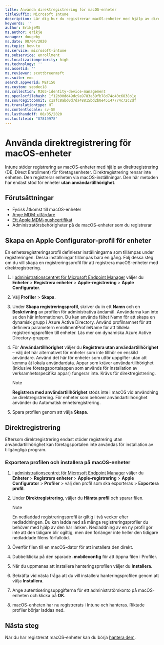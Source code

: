 ```yaml
---
title: Använda direktregistrering för macOS-enheter
titleSuffix: Microsoft Intune
description: Lär dig hur du registrerar macOS-enheter med hjälp av direktregistrering.
keywords: ''
author: ErikjeMS
ms.author: erikje
manager: dougeby
ms.date: 08/04/2020
ms.topic: how-to
ms.service: microsoft-intune
ms.subservice: enrollment
ms.localizationpriority: high
ms.technology: ''
ms.assetid: ''
ms.reviewer: scottbreenmsft
ms.suite: ems
search.appverid: MET150
ms.custom: seodec18
ms.collection: M365-identity-device-management
ms.openlocfilehash: 1f12b90dd49dc9a9783a39fb78d74c40c6838b1e
ms.sourcegitcommit: c1afc8abd0d7da48815bd2b0e45147774c72c2df
ms.translationtype: HT
ms.contentlocale: sv-SE
ms.lasthandoff: 08/05/2020
ms.locfileid: "87819978"
---
```

# <a name="use-direct-enrollment-for-macos-devices"></a>Använda direktregistrering för macOS-enheter

Intune stöder registrering av macOS-enheter med hjälp av direktregistrering (DE, Direct Enrollment) för företagsenheter. Direktregistrering rensar inte enheten. Den registrerar enheten via macOS-inställningar. Den här metoden har endast stöd för enheter **utan användartillhörighet**.

## <a name="prerequisites"></a>Förutsättningar

- Fysisk åtkomst till macOS-enheter
- [Ange MDM-utfärdare](../fundamentals/mdm-authority-set.md)
- [Ett Apple MDM-pushcertifikat](apple-mdm-push-certificate-get.md)
 - Administratörsbehörigheter på de macOS-enheter som du registrerar

## <a name="create-an-apple-configurator-profile-for-devices"></a>Skapa en Apple Configurator-profil för enheter

En enhetsregistreringsprofil definierar inställningarna som tillämpas under registreringen. Dessa inställningar tillämpas bara en gång. Följ dessa steg om du vill skapa en registreringsprofil för att registrera macOS-enheter med direktregistrering.

1. I [administrationscentret för Microsoft Endpoint Manager](https://go.microsoft.com/fwlink/?linkid=2109431) väljer du **Enheter** > **Registrera enheter** > **Apple-registrering** > **Apple Configurator**.

2. Välj **Profiler** > **Skapa**.

3. Under **Skapa registreringsprofil**, skriver du in ett **Namn** och en **Beskrivning** av profilen för administrativa ändamål. Användarna kan inte se den här informationen. Du kan använda fältet Namn för att skapa en dynamisk grupp i Azure Active Directory. Använd profilnamnet för att definiera parametern enrollmentProfileName för att tilldela registreringsprofilen till enheter. Läs mer om dynamiska Azure Active Directory-grupper.

4. För **Användartillhörighet** väljer du **Registrera utan användartillhörighet** – välj det här alternativet för enheter som inte tillhör en enskild användare. Använd det här för enheter som utför uppgifter utan att komma åt lokala användardata. Appar som kräver användartillhörighet (inklusive företagsportalappen som används för installation av verksamhetsspecifika appar) fungerar inte. Krävs för direktregistrering.

     > [!NOTE]
     > **Registrera med användartillhörighet** stöds inte i macOS vid användning av direktregistrering. För enheter som behöver användartillhörighet använder du Automatisk enhetsregistrering.

6. Spara profilen genom att välja **Skapa**.

## <a name="direct-enrollment"></a>Direktregistrering
Eftersom direktregistrering endast stöder registrering utan användartillhörighet kan företagsportalen inte användas för installation av tillgängliga program.

### <a name="export-the-profile-and-install-on-macos-devices"></a>Exportera profilen och installera på macOS-enheter

1. I [administrationscentret för Microsoft Endpoint Manager](https://go.microsoft.com/fwlink/?linkid=2109431) väljer du **Enheter** > **Registrera enheter** > **Apple-registrering** > **Apple Configurator** > **Profiler** > välj den profil som ska exporteras > **Exportera profil**.
2. Under **Direktregistrering**, väljer du **Hämta profil** och sparar filen. 

     > [!NOTE]
     > En nedladdad registreringsprofil är giltig i två veckor efter nedladdningen. Du kan ladda ned så många registreringsprofiler du behöver med hjälp av den här länken. Nedladdning av en ny profil gör inte att den tidigare blir ogiltig, men den förlänger inte heller den tidigare nedladdade filens förfallotid.
         
3. Överför filen till en macOS-dator för att installera den direkt.
4. Dubbelklicka på den sparade **.mobileconfig** för att öppna filen i Profiler.
5. När du uppmanas att installera hanteringsprofilen väljer du **Installera**.
6. Bekräfta vid nästa fråga att du vill installera hanteringsprofilen genom att välja **Installera**.
7. Ange autentiseringsuppgifterna för ett administratörskonto på macOS-enheten och klicka på **OK**.
8. macOS-enheten har nu registrerats i Intune och hanteras. Riktade profiler börjar laddas ned.

## <a name="next-steps"></a>Nästa steg

När du har registrerat macOS-enheter kan du börja [hantera dem](../remote-actions/device-management.md).